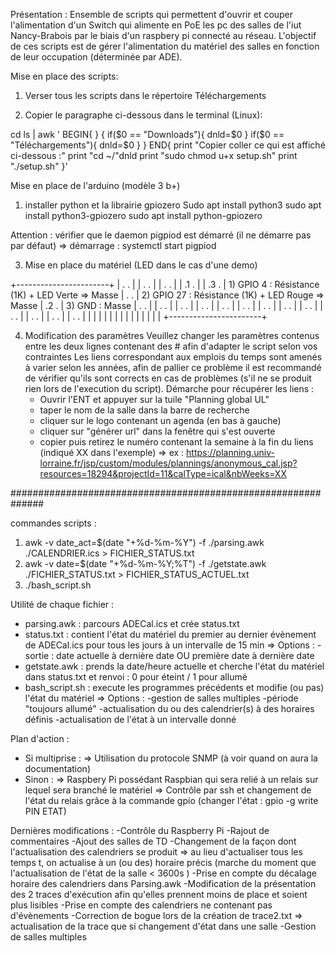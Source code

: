 Présentation :
Ensemble de scripts qui permettent d'ouvrir et couper l'alimentation d'un Switch qui alimente en PoE les pc des salles de l'iut Nancy-Brabois par le biais d'un raspbery pi connecté au réseau.
L'objectif de ces scripts est de gérer l'alimentation du matériel des salles en fonction de leur occupation (déterminée par ADE).

Mise en place des scripts:
1) Verser tous les scripts dans le répertoire Téléchargements

2) Copier le paragraphe ci-dessous dans le terminal (Linux):

cd
ls | awk '
BEGIN{
}
{
    if($0 == "Downloads"){
        dnld=$0
    }
    if($0 == "Téléchargements"){
        dnld=$0
    }
}
END{
    print "Copier coller ce qui est affiché ci-dessous :"
    print "cd ~/"dnld
    print "sudo chmod u+x setup.sh"
    print "./setup.sh"
}'


Mise en place de l'arduino (modèle 3 b+)

1) installer python et la librairie gpiozero
Sudo apt install python3
sudo apt install python3-gpiozero
sudo apt install python-gpiozero

Attention : vérifier que le daemon pigpiod est démarré (il ne démarre pas par défaut)
=> démarrage : systemctl start pigpiod

3) Mise en place du matériel (LED dans le cas d'une demo)

+-----------------------+
|               .  .    |
|               .  .    |
|               .  .    |
|               .1 .    |
|               .3 .    |   1) GPIO 4 : Résistance (1K) + LED Verte => Masse
|               .  .    |   2) GPIO 27 : Résistance (1K) + LED Rouge => Masse
|               .2 .    |   3) GND : Masse
|               .  .    |
|               .  .    |
|               .  .    |
|               .  .    |
|               .  .    |
|               .  .    |
|               .  .    |
|               .  .    |
|               .  .    |
|               .  .    |
|               .  .    |
|               .  .    |
|               .  .    |
|                       |
|                       |
|                       |
|                       |
|                       |
|                       |
|                       |
+-----------------------+


4) Modification des paramètres
Veuillez changer les paramètres contenus entre les deux lignes contenant des # afin d'adapter le script selon vos contraintes
Les liens correspondant aux emplois du temps sont amenés à varier selon les années, afin de pallier ce problème il est recommandé de vérifier qu'ils sont corrects en cas de problèmes (s'il ne se produit rien lors de l'execution du script).
Démarche pour récupérer les liens :
    - Ouvrir l'ENT et appuyer sur la tuile "Planning global UL"
    - taper le nom de la salle dans la barre de recherche
    - cliquer sur le logo contenant un agenda (en bas à gauche)
    - cliquer sur "générer url" dans la fenêtre qui s'est ouverte
    - copier puis retirez le numéro contenant la semaine à la fin du liens (indiqué XX dans l'exemple)
      => ex : https://planning.univ-lorraine.fr/jsp/custom/modules/plannings/anonymous_cal.jsp?resources=18294&projectId=11&calType=ical&nbWeeks=XX


##############################################################

commandes scripts :
1) awk -v date_act=$(date "+%d-%m-%Y") -f ./parsing.awk ./CALENDRIER.ics > FICHIER_STATUS.txt
2) awk -v date=$(date "+%d-%m-%Y;%T") -f ./getstate.awk ./FICHIER_STATUS.txt > FICHIER_STATUS_ACTUEL.txt
3) ./bash_script.sh

Utilité de chaque fichier :
- parsing.awk : parcours ADECal.ics et crée status.txt
- status.txt : contient l'état du matériel du premier au dernier évènement de ADECal.ics pour tous les jours à un intervalle de 15 min
=> Options :
    -sortie : date actuelle à dernière date OU première date à dernière date
- getstate.awk : prends la date/heure actuelle et cherche l'état du matériel dans status.txt et renvoi : 0 pour éteint / 1 pour allumé
- bash_script.sh : execute les programmes précédents et modifie (ou pas) l'état du matériel
=> Options :
    -gestion de salles multiples
    -période "toujours allumé"
    -actualisation du ou des calendrier(s) à des horaires définis
    -actualisation de l'état à un intervalle donné


Plan d'action :
- Si multiprise :
=> Utilisation du protocole SNMP (à voir quand on aura la documentation)
- Sinon :
=> Raspbery Pi possédant Raspbian qui sera relié à un relais sur lequel sera branché le matériel
    => Contrôle par ssh et changement de l'état du relais grâce à la commande gpio (changer l'état : gpio -g write PIN ETAT)

Dernières modifications :
-Contrôle du Raspberry Pi
-Rajout de commentaires
-Ajout des salles de TD
-Changement de la façon dont l'actualisation des calendriers se produit
=> au lieu d'actualiser tous les temps t, on actualise à un (ou des) horaire précis (marche du moment que l'actualisation de l'état de la salle < 3600s )
-Prise en compte du décalage horaire des calendriers dans Parsing.awk
-Modification de la présentation des 2 traces d'exécution afin qu'elles prennent moins de place et soient plus lisibles
-Prise en compte des calendriers ne contenant pas d'évènements
-Correction de bogue lors de la création de trace2.txt
=> actualisation de la trace que si changement d'état dans une salle
-Gestion de salles multiples
